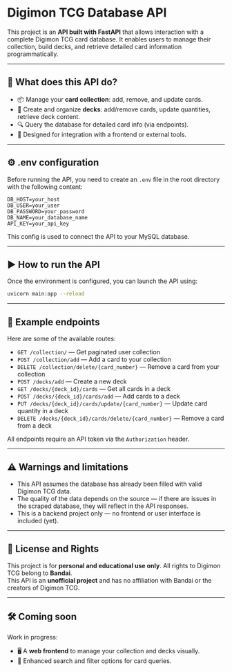 # Digimon TCG Database API
This project is an **API built with FastAPI** that allows interaction with a complete Digimon TCG card database. It enables users to manage their collection, build decks, and retrieve detailed card information programmatically.

---

## 🚀 What does this API do?
- 📦 Manage your **card collection**: add, remove, and update cards.
- 🧩 Create and organize **decks**: add/remove cards, update quantities, retrieve deck content.
- 🔍 Query the database for detailed card info (via endpoints).
- 🧪 Designed for integration with a frontend or external tools.

---

## ⚙️ .env configuration
Before running the API, you need to create an `.env` file in the root directory with the following content:
```env
DB_HOST=your_host
DB_USER=your_user
DB_PASSWORD=your_password
DB_NAME=your_database_name
API_KEY=your_api_key
```
This config is used to connect the API to your MySQL database.

---

## ▶️ How to run the API
Once the environment is configured, you can launch the API using:
```bash
uvicorn main:app --reload
```
---

## 🧪 Example endpoints
Here are some of the available routes:
- `GET /collection/` — Get paginated user collection  
- `POST /collection/add` — Add a card to your collection  
- `DELETE /collection/delete/{card_number}` — Remove a card from your collection  
- `POST /decks/add` — Create a new deck  
- `GET /decks/{deck_id}/cards` — Get all cards in a deck  
- `POST /decks/{deck_id}/cards/add` — Add cards to a deck  
- `PUT /decks/{deck_id}/cards/update/{card_number}` — Update card quantity in a deck  
- `DELETE /decks/{deck_id}/cards/delete/{card_number}` — Remove a card from a deck  

All endpoints require an API token via the `Authorization` header.

---

## ⚠️ Warnings and limitations
- This API assumes the database has already been filled with valid Digimon TCG data.
- The quality of the data depends on the source — if there are issues in the scraped database, they will reflect in the API responses.
- This is a backend project only — no frontend or user interface is included (yet).

---

## 📌 License and Rights
This project is for **personal and educational use only**.
All rights to Digimon TCG belong to **Bandai**.  
This API is an **unofficial project** and has no affiliation with Bandai or the creators of Digimon TCG.

---

## 🛠️ Coming soon
Work in progress:
- 🖥️ A **web frontend** to manage your collection and decks visually.
- 🔄 Enhanced search and filter options for card queries.
